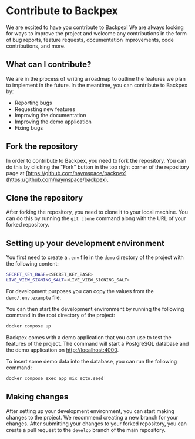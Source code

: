# Contribute to Backpex

We are excited to have you contribute to Backpex! We are always looking for ways to improve the project and welcome any contributions in the form of bug reports, feature requests, documentation improvements, code contributions, and more.

## What can I contribute?

We are in the process of writing a roadmap to outline the features we plan to implement in the future. In the meantime, you can contribute to Backpex by:

- Reporting bugs
- Requesting new features
- Improving the documentation
- Improving the demo application
- Fixing bugs

## Fork the repository

In order to contribute to Backpex, you need to fork the repository. You can do this by clicking the "Fork" button in the top right corner of the repository page at [https://github.com/naymspace/backpex](https://github.com/naymspace/backpex).

## Clone the repository

After forking the repository, you need to clone it to your local machine. You can do this by running the `git clone` command along with the URL of your forked repository.

## Setting up your development environment

You first need to create a `.env` file in the `demo` directory of the project with the following content:

```bash
SECRET_KEY_BASE=<SECRET_KEY_BASE>
LIVE_VIEW_SIGNING_SALT=<LIVE_VIEW_SIGNING_SALT>
```

For development purposes you can copy the values from the `demo/.env.example` file.

You can then start the development environment by running the following command in the root directory of the project:

```bash
docker compose up
```

Backpex comes with a demo application that you can use to test the features of the project. The command will start a PostgreSQL database and the demo application on [http://localhost:4000](http://localhost:4000).

To insert some demo data into the database, you can run the following command:

```bash
docker compose exec app mix ecto.seed
```

## Making changes

After setting up your development environment, you can start making changes to the project. We recommend creating a new branch for your changes. After submitting your changes to your forked repository, you can create a pull request to the `develop` branch of the main repository.
